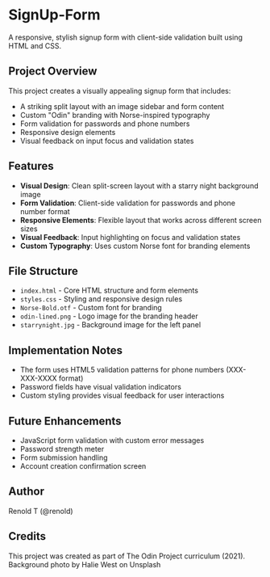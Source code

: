 # SignUp-Form

A responsive, stylish signup form with client-side validation built using HTML and CSS.

## Project Overview

This project creates a visually appealing signup form that includes:

- A striking split layout with an image sidebar and form content
- Custom "Odin" branding with Norse-inspired typography
- Form validation for passwords and phone numbers
- Responsive design elements
- Visual feedback on input focus and validation states

## Features

- **Visual Design**: Clean split-screen layout with a starry night background image
- **Form Validation**: Client-side validation for passwords and phone number format
- **Responsive Elements**: Flexible layout that works across different screen sizes
- **Visual Feedback**: Input highlighting on focus and validation states
- **Custom Typography**: Uses custom Norse font for branding elements

## File Structure

- `index.html` - Core HTML structure and form elements
- `styles.css` - Styling and responsive design rules
- `Norse-Bold.otf` - Custom font for branding
- `odin-lined.png` - Logo image for the branding header
- `starrynight.jpg` - Background image for the left panel

## Implementation Notes

- The form uses HTML5 validation patterns for phone numbers (XXX-XXX-XXXX format)
- Password fields have visual validation indicators
- Custom styling provides visual feedback for user interactions

## Future Enhancements

- JavaScript form validation with custom error messages
- Password strength meter
- Form submission handling
- Account creation confirmation screen

## Author
Renold T (@renold)

## Credits
This project was created as part of The Odin Project curriculum (2021).
Background photo by Halie West on Unsplash